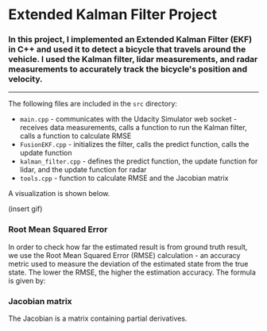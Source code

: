 # **Extended Kalman Filter Project** 


### In this project, I implemented an Extended Kalman Filter (EKF) in C++ and used it to detect a bicycle that travels around the vehicle. I used the Kalman filter, lidar measurements, and radar measurements to accurately track the bicycle's position and velocity.

---

The following files are included in the `src` directory:
* `main.cpp` - communicates with the Udacity Simulator web socket - receives data measurements, calls a function to run the Kalman filter, calls a function to calculate RMSE
* `FusionEKF.cpp` - initializes the filter, calls the predict function, calls the update function
* `kalman_filter.cpp` - defines the predict function, the update function for lidar, and the update function for radar
* `tools.cpp` - function to calculate RMSE and the Jacobian matrix

A visualization is shown below.

(insert gif)

[//]: # (Image References)

[image0a]: ./imgs/center.jpg "center"
[image0b]: ./imgs/left.jpg "left"
[image0c]: ./imgs/right.jpg "right"


### Root Mean Squared Error
In order to check how far the estimated result is from ground truth result, we use the Root Mean Squared Error (RMSE) calculation - an accuracy metric used to measure the deviation of the estimated state from the true state. The lower the RMSE, the higher the estimation accuracy. The formula is given by:

### Jacobian matrix
The Jacobian is a matrix containing partial derivatives.
